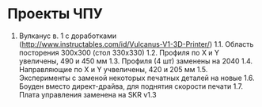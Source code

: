 # Проекты ЧПУ

1. Вулканус в. 1 с доработками (http://www.instructables.com/id/Vulcanus-V1-3D-Printer/)
1.1. Область посторения 300х300 (стол 330х330)
1.2. Профиля по X и Y увеличены, 490 и 450 мм
1.3. Профиля (4 шт) заменены на 2040
1.4. Направляющие по X и Y учвеличены, 420 и 205 мм
1.5. Эксперименты с заменой некоторых печатных деталей на новые
1.6. Боуден вместо директ-драйва, для поднятия скорости печати
1.7. Плата управления заменена на SKR v1.3

